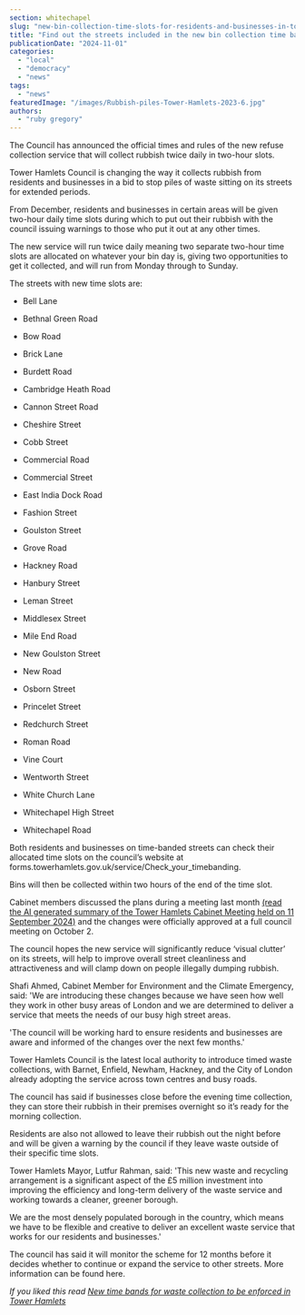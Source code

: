 ```yaml
---
section: whitechapel
slug: "new-bin-collection-time-slots-for-residents-and-businesses-in-tower-hamlets"
title: "Find out the streets included in the new bin collection time bands officially in Tower Hamlets"
publicationDate: "2024-11-01"
categories: 
  - "local"
  - "democracy"
  - "news"
tags: 
  - "news"
featuredImage: "/images/Rubbish-piles-Tower-Hamlets-2023-6.jpg"
authors: 
  - "ruby gregory"
---
```


The Council has announced the official times and rules of the new refuse collection service that will collect rubbish twice daily in two-hour slots.

Tower Hamlets Council is changing the way it collects rubbish from residents and businesses in a bid to stop piles of waste sitting on its streets for extended periods.

From December, residents and businesses in certain areas will be given two-hour daily time slots during which to put out their rubbish with the council issuing warnings to those who put it out at any other times.

The new service will run twice daily meaning two separate two-hour time slots are allocated on whatever your bin day is, giving two opportunities to get it collected, and will run from Monday through to Sunday.

The streets with new time slots are:

- Bell Lane

- Bethnal Green Road

- Bow Road

- Brick Lane

- Burdett Road

- Cambridge Heath Road

- Cannon Street Road

- Cheshire Street

- Cobb Street

- Commercial Road

- Commercial Street

- East India Dock Road

- Fashion Street

- Goulston Street

- Grove Road

- Hackney Road

- Hanbury Street

- Leman Street

- Middlesex Street

- Mile End Road

- New Goulston Street

- New Road

- Osborn Street

- Princelet Street

- Redchurch Street

- Roman Road

- Vine Court

- Wentworth Street

- White Church Lane

- Whitechapel High Street

- Whitechapel Road

Both residents and businesses on time-banded streets can check their allocated time slots on the council’s website at forms.towerhamlets.gov.uk/service/Check\_your\_timebanding.

Bins will then be collected within two hours of the end of the time slot.

Cabinet members discussed the plans during a meeting last month [(read the AI generated summary of the Tower Hamlets Cabinet Meeting held on 11 September 2024)](https://romanroadlondon.com/notices/council-meeting-cabinet-meeting-discusses-time-banded-waste-collections/) and the changes were officially approved at a full council meeting on October 2.

The council hopes the new service will significantly reduce ‘visual clutter’ on its streets, will help to improve overall street cleanliness and attractiveness and will clamp down on people illegally dumping rubbish.

Shafi Ahmed, Cabinet Member for Environment and the Climate Emergency, said: 'We are introducing these changes because we have seen how well they work in other busy areas of London and we are determined to deliver a service that meets the needs of our busy high street areas.

'The council will be working hard to ensure residents and businesses are aware and informed of the changes over the next few months.'

Tower Hamlets Council is the latest local authority to introduce timed waste collections, with Barnet, Enfield, Newham, Hackney, and the City of London already adopting the service across town centres and busy roads.

The council has said if businesses close before the evening time collection, they can store their rubbish in their premises overnight so it’s ready for the morning collection.

Residents are also not allowed to leave their rubbish out the night before and will be given a warning by the council if they leave waste outside of their specific time slots.

Tower Hamlets Mayor, Lutfur Rahman, said: 'This new waste and recycling arrangement is a significant aspect of the £5 million investment into improving the efficiency and long-term delivery of the waste service and working towards a cleaner, greener borough.

We are the most densely populated borough in the country, which means we have to be flexible and creative to deliver an excellent waste service that works for our residents and businesses.'

The council has said it will monitor the scheme for 12 months before it decides whether to continue or expand the service to other streets. More information can be found here.

_If you liked this read [New time bands for waste collection to be enforced in Tower Hamlets](https://romanroadlondon.com/waste-recycling-collection-tower-hamlets-new-time-bands/)_
